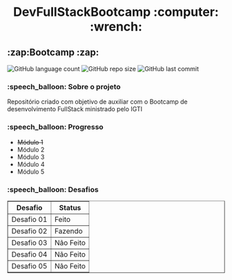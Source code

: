 <h1 align = "center"> DevFullStackBootcamp :computer: :wrench:</h1>

<h2> :zap:Bootcamp :zap: </h2>

![GitHub language count](https://img.shields.io/github/languages/count/carolfons/DevFullStackBootcamp)
<img alt="GitHub repo size" src="https://img.shields.io/github/repo-size/carolfons/DevFullStackBootcamp">
<img alt="GitHub last commit" src="https://img.shields.io/github/last-commit/carolfons/DevFullStackBootcamp">



<h3> :speech_balloon: Sobre o projeto </h3>
<p> Repositório criado com objetivo de auxiliar com o Bootcamp de desenvolvimento FullStack ministrado pelo IGTI </p>

<h3> :speech_balloon: Progresso </h3>
 <ul>
 <li><strike>Módulo 1</strike></li>
  <li>Módulo 2</li>
  <li>Módulo 3</li>
  <li>Módulo 4</li>
  <li>Módulo 5</li>
</ul>

<h3>:speech_balloon: Desafios</h3>
<table border = "1">
 <tr>
 <th align = "center"> <bold>Desafio</bold> </th>
 <th align = "center"><bold> Status</bold> </th>
 </tr>
 
 <tr>
 <td> Desafio 01 </td>
 <td> Feito </td>
 </tr>
 
 <tr>
 <td> Desafio 02 </td>
 <td> Fazendo </td>
 </tr>
 
 <tr>
 <td> Desafio 03 </td>
 <td> Não Feito </td>
 </tr>
 
 <tr>
 <td> Desafio 04 </td>
 <td> Não Feito </td>
 </tr>
 
 <tr>
 <td> Desafio 05 </td>
 <td> Não Feito </td>
 </tr>
